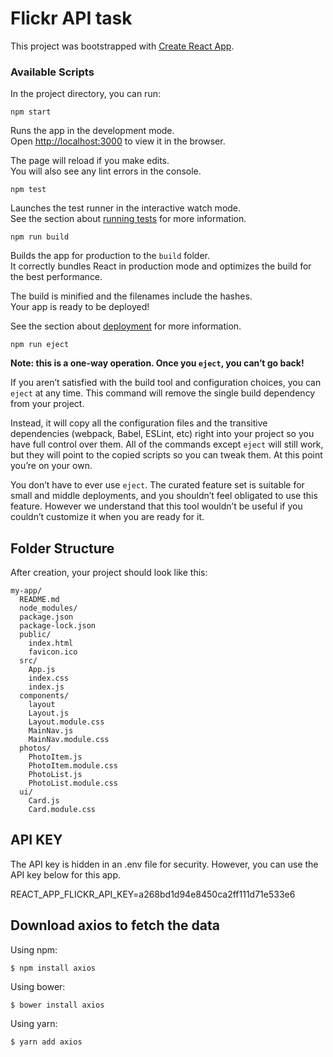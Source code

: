 # Flickr API task

This project was bootstrapped with [Create React App](https://github.com/facebook/create-react-app).

### Available Scripts

In the project directory, you can run:

`npm start`

Runs the app in the development mode.\
Open [http://localhost:3000](http://localhost:3000) to view it in the browser.

The page will reload if you make edits.\
You will also see any lint errors in the console.

`npm test`

Launches the test runner in the interactive watch mode.\
See the section about [running tests](https://facebook.github.io/create-react-app/docs/running-tests) for more information.

`npm run build`

Builds the app for production to the `build` folder.\
It correctly bundles React in production mode and optimizes the build for the best performance.

The build is minified and the filenames include the hashes.\
Your app is ready to be deployed!

See the section about [deployment](https://facebook.github.io/create-react-app/docs/deployment) for more information.

 `npm run eject`

**Note: this is a one-way operation. Once you `eject`, you can’t go back!**

If you aren’t satisfied with the build tool and configuration choices, you can `eject` at any time. This command will remove the single build dependency from your project.

Instead, it will copy all the configuration files and the transitive dependencies (webpack, Babel, ESLint, etc) right into your project so you have full control over them. All of the commands except `eject` will still work, but they will point to the copied scripts so you can tweak them. At this point you’re on your own.

You don’t have to ever use `eject`. The curated feature set is suitable for small and middle deployments, and you shouldn’t feel obligated to use this feature. However we understand that this tool wouldn’t be useful if you couldn’t customize it when you are ready for it.

## Folder Structure

After creation, your project should look like this:

```
my-app/
  README.md
  node_modules/
  package.json
  package-lock.json
  public/
    index.html
    favicon.ico
  src/
    App.js
    index.css
    index.js
  components/
    layout
    Layout.js
    Layout.module.css
    MainNav.js
    MainNav.module.css
  photos/
    PhotoItem.js
    PhotoItem.module.css
    PhotoList.js
    PhotoList.module.css
  ui/
    Card.js
    Card.module.css 
```

## API KEY

The API key is hidden in an .env file for security. However, you can use the API key below for this app.

REACT_APP_FLICKR_API_KEY=a268bd1d94e8450ca2ff111d71e533e6


## Download axios to fetch the data

Using npm:

`$ npm install axios`

Using bower:

`$ bower install axios`

Using yarn:

`$ yarn add axios`
